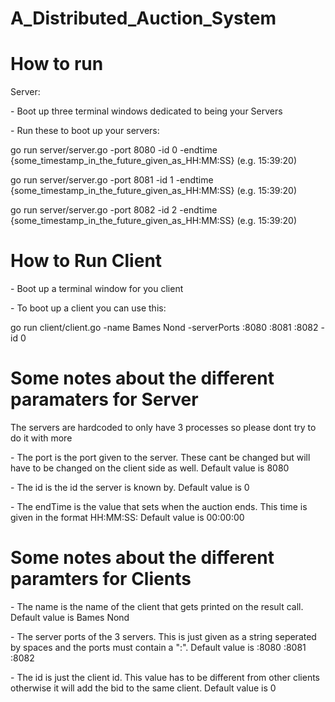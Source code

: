 # A_Distributed_Auction_System

# How to run
Server:

\- Boot up three terminal windows dedicated to being your Servers

\- Run these to boot up your servers:

go run server/server.go -port 8080 -id 0 -endtime {some_timestamp_in_the_future_given_as_HH:MM:SS} (e.g. 15:39:20)

go run server/server.go -port 8081 -id 1 -endtime {some_timestamp_in_the_future_given_as_HH:MM:SS} (e.g. 15:39:20)

go run server/server.go -port 8082 -id 2 -endtime {some_timestamp_in_the_future_given_as_HH:MM:SS} (e.g. 15:39:20)

# How to Run Client
\- Boot up a terminal window for you client

\- To boot up a client you can use this:

go run client/client.go -name Bames Nond -serverPorts :8080 :8081 :8082 -id 0 

# Some notes about the different paramaters for Server
The servers are hardcoded to only have 3 processes so please dont try to do it with more

\- The port is the port given to the server. These cant be changed but will have to be changed on the client side as well. Default value is 8080

\- The id is the id the server is known by. Default value is 0

\- The endTime is the value that sets when the auction ends. This time is given in the format HH:MM:SS: Default value is 00:00:00

# Some notes about the different paramters for Clients

\- The name is the name of the client that gets printed on the result call. Default value is Bames Nond

\- The server ports of the 3 servers. This is just given as a string seperated by spaces and the ports must contain a ":". Default value is :8080 :8081 :8082

\- The id is just the client id. This value has to be different from other clients otherwise it will add the bid to the same client. Default value is 0

